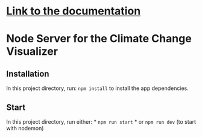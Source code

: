 # [Link to the documentation](https://oamk-my.sharepoint.com/:b:/g/personal/t1raos00_students_oamk_fi/ESL1w0l0ENNMgYdMs0MLxRoBCrX4iKST5jJlKlOnjDX4HA?e=4UsDfE)
# Node Server for the Climate Change Visualizer

## Installation 
In this project directory, run: `npm install` to install the app dependencies. 

## Start 
In this project directory, run either:
    * `npm run start`
    * or `npm run dev` (to start with nodemon)
